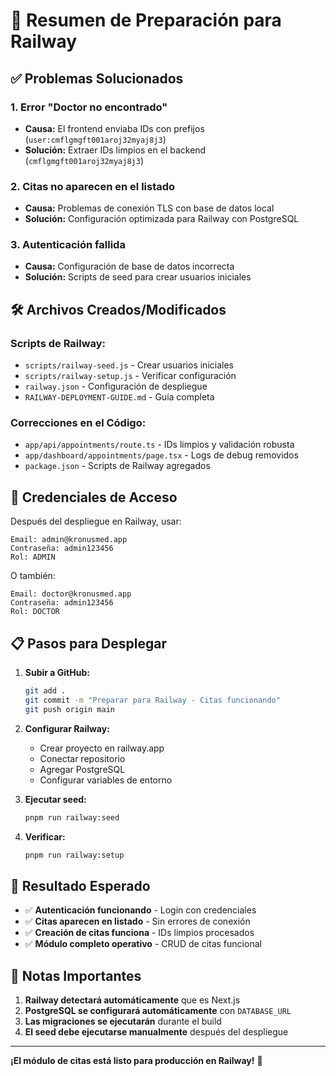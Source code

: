# 🚀 Resumen de Preparación para Railway

## ✅ **Problemas Solucionados**

### 1. **Error "Doctor no encontrado"**
- **Causa:** El frontend enviaba IDs con prefijos (`user:cmflgmgft001aroj32myaj8j3`)
- **Solución:** Extraer IDs limpios en el backend (`cmflgmgft001aroj32myaj8j3`)

### 2. **Citas no aparecen en el listado**
- **Causa:** Problemas de conexión TLS con base de datos local
- **Solución:** Configuración optimizada para Railway con PostgreSQL

### 3. **Autenticación fallida**
- **Causa:** Configuración de base de datos incorrecta
- **Solución:** Scripts de seed para crear usuarios iniciales

## 🛠️ **Archivos Creados/Modificados**

### **Scripts de Railway:**
- `scripts/railway-seed.js` - Crear usuarios iniciales
- `scripts/railway-setup.js` - Verificar configuración
- `railway.json` - Configuración de despliegue
- `RAILWAY-DEPLOYMENT-GUIDE.md` - Guía completa

### **Correcciones en el Código:**
- `app/api/appointments/route.ts` - IDs limpios y validación robusta
- `app/dashboard/appointments/page.tsx` - Logs de debug removidos
- `package.json` - Scripts de Railway agregados

## 🔑 **Credenciales de Acceso**

Después del despliegue en Railway, usar:

```
Email: admin@kronusmed.app
Contraseña: admin123456
Rol: ADMIN
```

O también:
```
Email: doctor@kronusmed.app
Contraseña: admin123456
Rol: DOCTOR
```

## 📋 **Pasos para Desplegar**

1. **Subir a GitHub:**
   ```bash
   git add .
   git commit -m "Preparar para Railway - Citas funcionando"
   git push origin main
   ```

2. **Configurar Railway:**
   - Crear proyecto en railway.app
   - Conectar repositorio
   - Agregar PostgreSQL
   - Configurar variables de entorno

3. **Ejecutar seed:**
   ```bash
   pnpm run railway:seed
   ```

4. **Verificar:**
   ```bash
   pnpm run railway:setup
   ```

## 🎯 **Resultado Esperado**

- ✅ **Autenticación funcionando** - Login con credenciales
- ✅ **Citas aparecen en listado** - Sin errores de conexión
- ✅ **Creación de citas funciona** - IDs limpios procesados
- ✅ **Módulo completo operativo** - CRUD de citas funcional

## 🚨 **Notas Importantes**

1. **Railway detectará automáticamente** que es Next.js
2. **PostgreSQL se configurará automáticamente** con `DATABASE_URL`
3. **Las migraciones se ejecutarán** durante el build
4. **El seed debe ejecutarse manualmente** después del despliegue

---

**¡El módulo de citas está listo para producción en Railway!** 🎉
